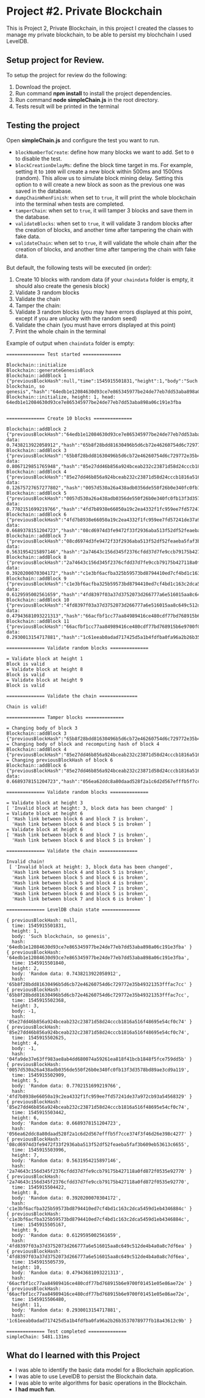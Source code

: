 
# Project #2. Private Blockchain

This is Project 2, Private Blockchain, in this project I created the classes to manage my private blockchain, to be able to persist my blochchain I used LevelDB.

## Setup project for Review.

To setup the project for review do the following:
1. Download the project.
2. Run command __npm install__ to install the project dependencies.
3. Run command __node simpleChain.js__ in the root directory.
5. Tests result will be printed in the terminal

## Testing the project

Open __simpleChain.js__ and configure the test you want to run.
* `blockNumberToCreate`: define how many blocks we want to add. Set to `0` to disable the test.
* `blockCreationDelayMs`: define the block time target in ms. For example, setting it to `1000` will create a new block within 500ms and 1500ms (random). This allow us to simulate block mining delay. Setting this option to `0` will create a new block as soon as the previous one was saved in the database.
* `dumpChainWhenFinish`: when set to `true`, it will print the whole blockchain into the terminal when tests are completed.
* `tamperChain`: when set to `true`, it will tamper 3 blocks and save them in the database.
* `validateBlocks`: when set to `true`, it will validate 3 random blocks after the creation of blocks, and another time after tampering the chain with fake data.
* `validateChain`: when set to `true`, it will validate the whole chain after the creation of blocks, and another time after tampering the chain with fake data.

But default, the following tests will be executed (in order):
1. Create 10 blocks with random data (if your `chaindata` folder is empty, it should also create the genesis block)
2. Validate 3 random blocks
3. Validate the chain
4. Tamper the chain:
5. Validate 3 random blocks (you may have errors displayed at this point, except if you are unlucky with the random seed)
6. Validate the chain (you must have errors displayed at this point)
7. Print the whole chain in the terminal

Example of output when `chaindata` folder is empty:

```
============== Test started ==============

Blockchain::initialize
Blockchain::generateGenesisBlock
Blockchain::addBlock 1 {"previousBlockHash":null,"time":1545915501831,"height":1,"body":"Such blockchain, so genesis","hash":"64edb1e12084630d93ce7e865345977be24de77eb7dd53aba898a06c191e3fba"}
Blockchain::initialize, height: 1, head: 64edb1e12084630d93ce7e865345977be24de77eb7dd53aba898a06c191e3fba


============== Create 10 blocks ==============

Blockchain::addBlock 2 {"previousBlockHash":"64edb1e12084630d93ce7e865345977be24de77eb7dd53aba898a06c191e3fba","time":1545915501840,"height":2,"body":"Random data: 0.7438213922058912","hash":"65b8f28bdd81630496b5d6cb72e46260754d6c729772e35b49321353fffac7cc"}
Blockchain::addBlock 3 {"previousBlockHash":"65b8f28bdd81630496b5d6cb72e46260754d6c729772e35b49321353fffac7cc","time":1545915502368,"height":3,"body":"Random data: 0.8067129851765948","hash":"85e27dd46b856a924bceab232c23871d58d24cccb1816a516f48695e54cf0c74"}
Blockchain::addBlock 4 {"previousBlockHash":"85e27dd46b856a924bceab232c23871d58d24cccb1816a516f48695e54cf0c74","time":1545915502625,"height":4,"body":"Random data: 0.12675727657277802","hash":"0057d530a26a438adb0356de550f26b0e340fc0fb13f3d3578bd89ae3cd9a119"}
Blockchain::addBlock 5 {"previousBlockHash":"0057d530a26a438adb0356de550f26b0e340fc0fb13f3d3578bd89ae3cd9a119","time":1545915502909,"height":5,"body":"Random data: 0.7702151699219766","hash":"4fd7b8938e66050a19c2ea4332f1fc959ee7fd57241de37a972cb93a54568329"}
Blockchain::addBlock 6 {"previousBlockHash":"4fd7b8938e66050a19c2ea4332f1fc959ee7fd57241de37a972cb93a54568329","time":1545915503442,"height":6,"body":"Random data: 0.6689378151204723","hash":"08cd6974d3fe9472f33f2936aba513f52df52feaeba5faf3b609eb53613c6655"}
Blockchain::addBlock 7 {"previousBlockHash":"08cd6974d3fe9472f33f2936aba513f52df52feaeba5faf3b609eb53613c6655","time":1545915503996,"height":7,"body":"Random data: 0.5631954215897146","hash":"2a74643c156d345f2376cfdd37d7fe9ccb79175b427118a0fd872f0535e92770"}
Blockchain::addBlock 8 {"previousBlockHash":"2a74643c156d345f2376cfdd37d7fe9ccb79175b427118a0fd872f0535e92770","time":1545915504422,"height":8,"body":"Random data: 0.3920200070304172","hash":"c1e3bf6acfba325b59573bd8794410ed7cf4bd1c163c2dca5459d1eb4346884c"}
Blockchain::addBlock 9 {"previousBlockHash":"c1e3bf6acfba325b59573bd8794410ed7cf4bd1c163c2dca5459d1eb4346884c","time":1545915505167,"height":9,"body":"Random data: 0.6129595002561659","hash":"4fd8397f03a37d3752073d266777a6e516015aa8c649c512de4b4a0a8c7df6ea"}
Blockchain::addBlock 10 {"previousBlockHash":"4fd8397f03a37d3752073d266777a6e516015aa8c649c512de4b4a0a8c7df6ea","time":1545915505739,"height":10,"body":"Random data: 0.47943681093221313","hash":"66acfbf1cc77aa84989416ce480cdf77bd768915b6e9700f01451e05e86ae72e"}
Blockchain::addBlock 11 {"previousBlockHash":"66acfbf1cc77aa84989416ce480cdf77bd768915b6e9700f01451e05e86ae72e","time":1545915506480,"height":11,"body":"Random data: 0.2930013154717881","hash":"1c61eeab0adad717425d5a1b4fdfba0fa96a2b26b3537078977fb18a43612c9b"}

============== Validate random blocks ==============

= Validate block at height 1
Block is valid
= Validate block at height 8
Block is valid
= Validate block at height 9
Block is valid

============== Validate the chain ==============

Chain is valid!

============== Tamper blocks ==============

= Changing body of block 3
Blockchain::addBlock 3 {"previousBlockHash":"65b8f28bdd81630496b5d6cb72e46260754d6c729772e35b49321353fffac7cc","time":1545915502368,"height":3,"body":-1,"hash":"85e27dd46b856a924bceab232c23871d58d24cccb1816a516f48695e54cf0c74"}
= Changing body of block and recomputing hash of block 4
Blockchain::addBlock 4 {"previousBlockHash":"85e27dd46b856a924bceab232c23871d58d24cccb1816a516f48695e54cf0c74","time":1545915502625,"height":4,"body":-1,"hash":"04fa9de37e63ff983ae8ab4dd680074a59261ea818f41bcb1848f5fce759dd5b"}
= Changing previousBlockHash of block 6
Blockchain::addBlock 6 {"previousBlockHash":"85e27dd46b856a924bceab232c23871d58d24cccb1816a516f48695e54cf0c74","time":1545915503442,"height":6,"body":"Random data: 0.6689378151204723","hash":"056ea62ddc8a80daad528f2a1c6d2d567efffb5f7cce374f3f46d26e398c4277"}

============== Validate random blocks ==============

= Validate block at height 3
[ 'Invalid block at height: 3, block data has been changed' ]
= Validate block at height 6
[ 'Hash link between block 6 and block 7 is broken',
  'Hash link between block 6 and block 5 is broken' ]
= Validate block at height 6
[ 'Hash link between block 6 and block 7 is broken',
  'Hash link between block 6 and block 5 is broken' ]

============== Validate the chain ==============

Invalid chain!
 [ 'Invalid block at height: 3, block data has been changed',
  'Hash link between block 4 and block 5 is broken',
  'Hash link between block 5 and block 6 is broken',
  'Hash link between block 5 and block 4 is broken',
  'Hash link between block 6 and block 7 is broken',
  'Hash link between block 6 and block 5 is broken',
  'Hash link between block 7 and block 6 is broken' ]

============== LevelDB chain state ==============

{ previousBlockHash: null,
  time: 1545915501831,
  height: 1,
  body: 'Such blockchain, so genesis',
  hash: '64edb1e12084630d93ce7e865345977be24de77eb7dd53aba898a06c191e3fba' }
{ previousBlockHash: '64edb1e12084630d93ce7e865345977be24de77eb7dd53aba898a06c191e3fba',
  time: 1545915501840,
  height: 2,
  body: 'Random data: 0.7438213922058912',
  hash: '65b8f28bdd81630496b5d6cb72e46260754d6c729772e35b49321353fffac7cc' }
{ previousBlockHash: '65b8f28bdd81630496b5d6cb72e46260754d6c729772e35b49321353fffac7cc',
  time: 1545915502368,
  height: 3,
  body: -1,
  hash: '85e27dd46b856a924bceab232c23871d58d24cccb1816a516f48695e54cf0c74' }
{ previousBlockHash: '85e27dd46b856a924bceab232c23871d58d24cccb1816a516f48695e54cf0c74',
  time: 1545915502625,
  height: 4,
  body: -1,
  hash: '04fa9de37e63ff983ae8ab4dd680074a59261ea818f41bcb1848f5fce759dd5b' }
{ previousBlockHash: '0057d530a26a438adb0356de550f26b0e340fc0fb13f3d3578bd89ae3cd9a119',
  time: 1545915502909,
  height: 5,
  body: 'Random data: 0.7702151699219766',
  hash: '4fd7b8938e66050a19c2ea4332f1fc959ee7fd57241de37a972cb93a54568329' }
{ previousBlockHash: '85e27dd46b856a924bceab232c23871d58d24cccb1816a516f48695e54cf0c74',
  time: 1545915503442,
  height: 6,
  body: 'Random data: 0.6689378151204723',
  hash: '056ea62ddc8a80daad528f2a1c6d2d567efffb5f7cce374f3f46d26e398c4277' }
{ previousBlockHash: '08cd6974d3fe9472f33f2936aba513f52df52feaeba5faf3b609eb53613c6655',
  time: 1545915503996,
  height: 7,
  body: 'Random data: 0.5631954215897146',
  hash: '2a74643c156d345f2376cfdd37d7fe9ccb79175b427118a0fd872f0535e92770' }
{ previousBlockHash: '2a74643c156d345f2376cfdd37d7fe9ccb79175b427118a0fd872f0535e92770',
  time: 1545915504422,
  height: 8,
  body: 'Random data: 0.3920200070304172',
  hash: 'c1e3bf6acfba325b59573bd8794410ed7cf4bd1c163c2dca5459d1eb4346884c' }
{ previousBlockHash: 'c1e3bf6acfba325b59573bd8794410ed7cf4bd1c163c2dca5459d1eb4346884c',
  time: 1545915505167,
  height: 9,
  body: 'Random data: 0.6129595002561659',
  hash: '4fd8397f03a37d3752073d266777a6e516015aa8c649c512de4b4a0a8c7df6ea' }
{ previousBlockHash: '4fd8397f03a37d3752073d266777a6e516015aa8c649c512de4b4a0a8c7df6ea',
  time: 1545915505739,
  height: 10,
  body: 'Random data: 0.47943681093221313',
  hash: '66acfbf1cc77aa84989416ce480cdf77bd768915b6e9700f01451e05e86ae72e' }
{ previousBlockHash: '66acfbf1cc77aa84989416ce480cdf77bd768915b6e9700f01451e05e86ae72e',
  time: 1545915506480,
  height: 11,
  body: 'Random data: 0.2930013154717881',
  hash: '1c61eeab0adad717425d5a1b4fdfba0fa96a2b26b3537078977fb18a43612c9b' }

============== Test completed ==============
simpleChain: 5481.131ms
```

## What do I learned with this Project

* I was able to identify the basic data model for a Blockchain application.
* I was able to use LevelDB to persist the Blockchain data.
* I was able to write algorithms for basic operations in the Blockchain.
* **I had much fun**.
